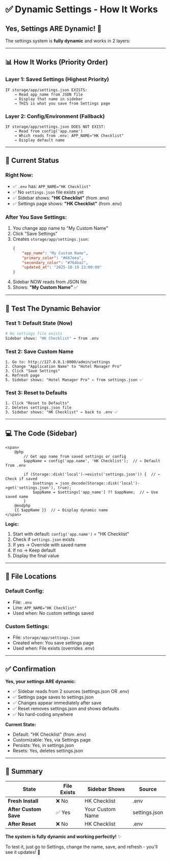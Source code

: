 # ✅ Dynamic Settings - How It Works

## Yes, Settings ARE Dynamic! 🎯

The settings system is **fully dynamic** and works in 2 layers:

---

## 📊 How It Works (Priority Order)

### **Layer 1: Saved Settings (Highest Priority)**
```
IF storage/app/settings.json EXISTS:
    → Read app_name from JSON file
    → Display that name in sidebar
    → THIS is what you save from Settings page
```

### **Layer 2: Config/Environment (Fallback)**
```
IF storage/app/settings.json DOES NOT EXIST:
    → Read from config('app.name')
    → Which reads from .env: APP_NAME="HK Checklist"
    → Display default name
```

---

## 🔄 Current Status

### **Right Now:**
- ✅ `.env` has: `APP_NAME="HK Checklist"`
- ✅ No `settings.json` file exists yet
- ✅ Sidebar shows: **"HK Checklist"** (from .env)
- ✅ Settings page shows: **"HK Checklist"** (from .env)

### **After You Save Settings:**
1. You change app name to "My Custom Name"
2. Click "Save Settings"
3. Creates `storage/app/settings.json`:
   ```json
   {
       "app_name": "My Custom Name",
       "primary_color": "#667eea",
       "secondary_color": "#764ba2",
       "updated_at": "2025-10-19 13:00:00"
   }
   ```
4. Sidebar NOW reads from JSON file
5. Shows: **"My Custom Name"** ✅

---

## 🧪 Test The Dynamic Behavior

### **Test 1: Default State (Now)**
```bash
# No settings file exists
Sidebar shows: "HK Checklist" ← from .env
```

### **Test 2: Save Custom Name**
```
1. Go to: http://127.0.0.1:8000/admin/settings
2. Change "Application Name" to "Hotel Manager Pro"
3. Click "Save Settings"
4. Refresh page
5. Sidebar shows: "Hotel Manager Pro" ← from settings.json ✅
```

### **Test 3: Reset to Defaults**
```
1. Click "Reset to Defaults"
2. Deletes settings.json file
3. Sidebar shows: "HK Checklist" ← back to .env ✅
```

---

## 💻 The Code (Sidebar)

```blade
<span>
    @php
        // Get app name from saved settings or config
        $appName = config('app.name', 'HK Checklist');  // ← Default from .env
        
        if (Storage::disk('local')->exists('settings.json')) {  // ← Check if saved
            $settings = json_decode(Storage::disk('local')->get('settings.json'), true);
            $appName = $settings['app_name'] ?? $appName;  // ← Use saved name
        }
    @endphp
    {{ $appName }}  // ← Display dynamic name
</span>
```

**Logic:**
1. Start with default: `config('app.name')` = "HK Checklist"
2. Check if `settings.json` exists
3. If yes → Override with saved name
4. If no → Keep default
5. Display the final value

---

## 📁 File Locations

### **Default Config:**
- File: `.env`
- Line: `APP_NAME="HK Checklist"`
- Used when: No custom settings saved

### **Custom Settings:**
- File: `storage/app/settings.json`
- Created when: You save settings page
- Used when: File exists (overrides .env)

---

## ✅ Confirmation

**Yes, your settings ARE dynamic:**
- ✅ Sidebar reads from 2 sources (settings.json OR .env)
- ✅ Settings page saves to settings.json
- ✅ Changes appear immediately after save
- ✅ Reset removes settings.json and shows defaults
- ✅ No hard-coding anywhere

**Current State:**
- Default: "HK Checklist" (from .env)
- Customizable: Yes, via Settings page
- Persists: Yes, in settings.json
- Resets: Yes, deletes settings.json

---

## 🎯 Summary

| State | File Exists | Sidebar Shows | Source |
|-------|-------------|---------------|---------|
| **Fresh Install** | ❌ No | HK Checklist | .env |
| **After Custom Save** | ✅ Yes | Your Custom Name | settings.json |
| **After Reset** | ❌ No | HK Checklist | .env |

**The system is fully dynamic and working perfectly!** ✨

To test it, just go to Settings, change the name, save, and refresh - you'll see it updates! 🎉
